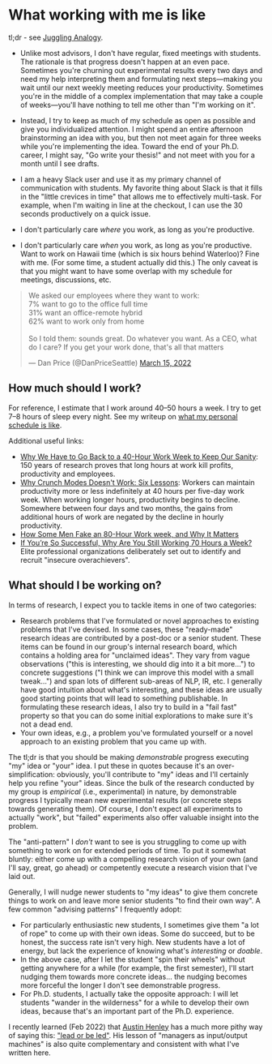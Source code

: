# What working with me is like

tl;dr - see [Juggling Analogy](juggling.md).

+ Unlike most advisors, I don't have regular, fixed meetings with students.
The rationale is that progress doesn't happen at an even pace.
Sometimes you're churning out experimental results every two days and need my help interpreting them and formulating next steps&mdash;making you wait until our next weekly meeting reduces your productivity.
Sometimes you're in the middle of a complex implementation that may take a couple of weeks&mdash;you'll have nothing to tell me other than "I'm working on it".

+ Instead, I try to keep as much of my schedule as open as possible and give you individualized attention.
I might spend an entire afternoon brainstorming an idea with you, but then not meet again for three weeks while you're implementing the idea.
Toward the end of your Ph.D. career, I might say, "Go write your thesis!" and not meet with you for a month until I see drafts.

+ I am a heavy Slack user and use it as my primary channel of communication with students.
My favorite thing about Slack is that it fills in the "little crevices in time" that allows me to effectively multi-task.
For example, when I'm waiting in line at the checkout, I can use the 30 seconds productively on a quick issue.

+ I don't particularly care _where_ you work, as long as you're productive.

+ I don't particularly care _when_ you work, as long as you're productive.
Want to work on Hawaii time (which is six hours behind Waterloo)?
Fine with me.
(For some time, a student actually did this.)
The only caveat is that you might want to have some overlap with my schedule for meetings, discussions, etc.

<blockquote class="twitter-tweet"><p lang="en" dir="ltr">We asked our employees where they want to work:<br>7% want to go to the office full time<br>31% want an office-remote hybrid<br>62% want to work only from home<br><br>So I told them: sounds great. Do whatever you want. As a CEO, what do I care? If you get your work done, that&#39;s all that matters</p>&mdash; Dan Price (@DanPriceSeattle) <a href="https://twitter.com/DanPriceSeattle/status/1503765177279426574?ref_src=twsrc%5Etfw">March 15, 2022</a></blockquote>

## How much should I work?

For reference, I estimate that I work around 40–50 hours a week.
I try to get 7–8 hours of sleep every night.
See my writeup on [what my personal schedule is like](what-my-personal-schedule-is-like.md).

Additional useful links:

+ [Why We Have to Go Back to a 40-Hour Work Week to Keep Our Sanity](https://www.alternet.org/2018/04/why-we-have-go-back-40-hour-work-week-keep-our-sanity/): 150 years of research proves that long hours at work kill profits, productivity and employees.
+ [Why Crunch Modes Doesn't Work: Six Lessons](https://igda.org/resources-archive/why-crunch-mode-doesnt-work-six-lessons-2005/): Workers can maintain productivity more or less indefinitely at 40 hours per five-day work week. When working longer hours, productivity begins to decline. Somewhere between four days and two months, the gains from additional hours of work are negated by the decline in hourly productivity.
+ [How Some Men Fake an 80-Hour Work week, and Why It Matters](http://www.nytimes.com/2015/05/05/upshot/how-some-men-fake-an-80-hour-workweek-and-why-it-matters.html)
+ [If You’re So Successful, Why Are You Still Working 70 Hours a Week?](https://hbr.org/2018/02/if-youre-so-successful-why-are-you-still-working-70-hours-a-week) Elite professional organizations deliberately set out to identify and recruit "insecure overachievers".

## What should I be working on?

In terms of research, I expect you to tackle items in one of two categories:

+ Research problems that I've formulated or novel approaches to existing problems that I've devised.
In some cases, these "ready-made" research ideas are contributed by a post-doc or a senior student.
These items can be found in our group's internal research board, which contains a holding area for "unclaimed ideas".
They vary from vague observations ("this is interesting, we should dig into it a bit more...") to concrete suggestions ("I think we can improve this model with a small tweak...") and span lots of different sub-areas of NLP, IR, etc.
I generally have good intuition about what's interesting, and these ideas are usually good starting points that will lead to something publishable.
In formulating these research ideas, I also try to build in a "fail fast" property so that you can do some initial explorations to make sure it's not a dead end.
+ Your own ideas, e.g., a problem you've formulated yourself or a novel approach to an existing problem that you came up with.

The tl;dr is that you should be making _demonstrable_ progress executing "my" idea or "your" idea.
I put these in quotes because it's an over-simplification: obviously, you'll contribute to "my" ideas and I'll certainly help you refine "your" ideas.
Since the bulk of the research conducted by my group is _empirical_ (i.e., experimental) in nature, by demonstrable progress I typically mean new experimental results (or concrete steps towards generating them).
Of course, I don't expect all experiments to actually "work", but "failed" experiments also offer valuable insight into the problem.

The "anti-pattern" I _don't_ want to see is you struggling to come up with something to work on for extended periods of time.
To put it somewhat bluntly: either come up with a compelling research vision of your own (and I'll say, great, go ahead) or competently execute a research vision that I've laid out.

Generally, I will nudge newer students to "my ideas" to give them concrete things to work on and leave more senior students "to find their own way".
A few common "advising patterns" I frequently adopt:

+ For particularly enthusiastic new students, I sometimes give them "a lot of rope" to come up with their own ideas.
Some do succeed, but to be honest, the success rate isn't very high.
New students have a lot of energy, but lack the experience of knowing what's _interesting_ or _doable_.
+ In the above case, after I let the student "spin their wheels" without getting anywhere for a while (for example, the first semester), I'll start nudging them towards more concrete ideas... the nudging becomes more forceful the longer I don't see demonstrable progress.
+ For Ph.D. students, I actually take the opposite approach: I will let students "wander in the wilderness" for a while to develop their own ideas, because that's an important part of the Ph.D. experience.

I recently learned (Feb 2022) that [Austin Henley](https://austinhenley.com/) has a much more pithy way of saying this: ["lead or be led"](https://austinhenley.com/blog/lessonsfrommyphd.html).
His lesson of "managers as input/output machines" is also quite complementary and consistent with what I've written here.
